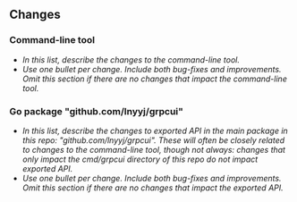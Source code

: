 ## Changes

### Command-line tool

* _In this list, describe the changes to the command-line tool._
* _Use one bullet per change. Include both bug-fixes and improvements. Omit this section if there are no changes that impact the command-line tool._

### Go package "github.com/lnyyj/grpcui"

* _In this list, describe the changes to exported API in the main package in this repo: "github.com/lnyyj/grpcui". These will often be closely related to changes to the command-line tool, though not always: changes that only impact the cmd/grpcui directory of this repo do not impact exported API._
* _Use one bullet per change. Include both bug-fixes and improvements. Omit this section if there are no changes that impact the exported API._
